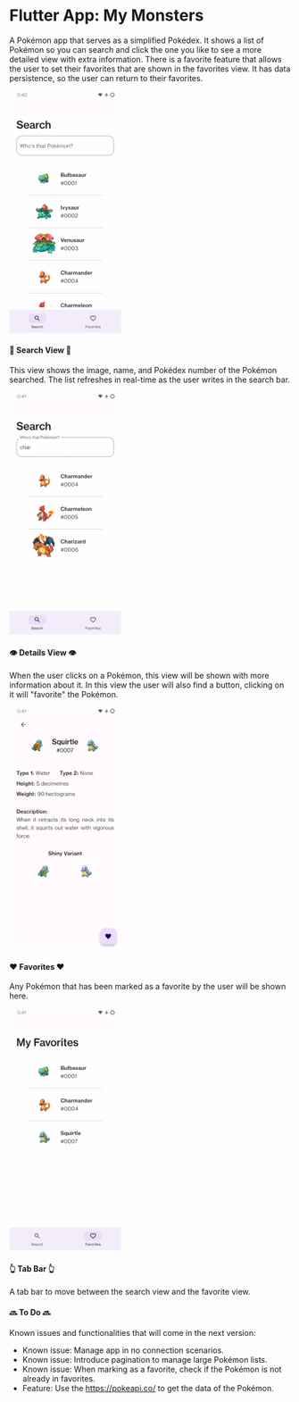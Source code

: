 # Flutter App: My Monsters

A Pokémon app that serves as a simplified Pokédex. It shows a list of Pokémon so you can search and click the one you like to see a more detailed view with extra information.
There is a favorite feature that allows the user to set their favorites that are shown in the favorites view. It has data persistence, so the user can return to their favorites.

<img src="assets/images/home.jpg" width="200"/>
 
#### 🦖 **Search View** 🦖️

This view shows the image, name, and Pokédex number of the Pokémon searched. The list refreshes in real-time as the user writes in the search bar.

<img src="assets/images/searching.jpg" width="200"/>

#### 👁 **Details View** 👁

When the user clicks on a Pokémon, this view will be shown with more information about it. In this view the user will also find a button, clicking on it will "favorite" the Pokémon.

<img src="assets/images/details.jpg" width="200"/>

#### ❤️ **Favorites** ❤️

Any Pokémon that has been marked as a favorite by the user will be shown here.

<img src="assets/images/favorites.jpg" width="200"/>

#### 👆 **Tab Bar** 👆

A tab bar to move between the search view and the favorite view.

#### 🔜 **To Do** 🔜

Known issues and functionalities that will come in the next version:

- Known issue: Manage app in no connection scenarios.
- Known issue: Introduce pagination to manage large Pokémon lists.
- Known issue: When marking as a favorite, check if the Pokémon is not already in favorites.
- Feature: Use the https://pokeapi.co/ to get the data of the Pokémon.
